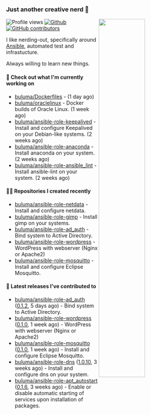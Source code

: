 ### Just another creative nerd 👋


![Profile views](https://gpvc.arturio.dev/buluma) <a href="https://gitstats.me/buluma">
  <img align="right" src="https://github-readme-stats.vercel.app/api?username=buluma&theme=gotham&show_icons=true" width="50%"/>
</a>
[![Github](https://img.shields.io/badge/-buluma-black?style=flat&labelColor=black&logo=github&logoColor=white&include_all_commits=true&count_private=true)](https://gitstats.me/buluma)
[![GitHub contributors](https://img.shields.io/github/contributors/buluma/badges.svg)](https://GitHub.com/buluma/badges/graphs/contributors/)

I like nerding-out, specifically around [Ansible](https://github.com/ansible/ansible), automated test and infrastucture.

Always willing to learn new things.

#### 👷 Check out what I'm currently working on

- [buluma/Dockerfiles](https://github.com/buluma/Dockerfiles) -  (1 day ago)
- [buluma/oraclelinux](https://github.com/buluma/oraclelinux) - Docker builds of Oracle Linux. (1 week ago)
- [buluma/ansible-role-keepalived](https://github.com/buluma/ansible-role-keepalived) - Install and configure Keepalived on your Debian-like systems. (2 weeks ago)
- [buluma/ansible-role-anaconda](https://github.com/buluma/ansible-role-anaconda) - Install anaconda on your system. (2 weeks ago)
- [buluma/ansible-role-ansible_lint](https://github.com/buluma/ansible-role-ansible_lint) - Install ansible-lint on your system. (2 weeks ago)

#### 👨‍💻 Repositories I created recently

- [buluma/ansible-role-netdata](https://github.com/buluma/ansible-role-netdata) - Install and configure netdata.
- [buluma/ansible-role-gimp](https://github.com/buluma/ansible-role-gimp) - Install gimp on your systems.
- [buluma/ansible-role-ad_auth](https://github.com/buluma/ansible-role-ad_auth) - Bind system to Active Directory.
- [buluma/ansible-role-wordpress](https://github.com/buluma/ansible-role-wordpress) - WordPress with webserver (Nginx or Apache2)
- [buluma/ansible-role-mosquitto](https://github.com/buluma/ansible-role-mosquitto) - Install and configure Eclipse Mosquitto.

#### 🚀 Latest releases I've contributed to

- [buluma/ansible-role-ad_auth](https://github.com/buluma/ansible-role-ad_auth) ([0.1.2](https://github.com/buluma/ansible-role-ad_auth/releases/tag/0.1.2), 5 days ago) - Bind system to Active Directory.
- [buluma/ansible-role-wordpress](https://github.com/buluma/ansible-role-wordpress) ([0.1.0](https://github.com/buluma/ansible-role-wordpress/releases/tag/0.1.0), 1 week ago) - WordPress with webserver (Nginx or Apache2)
- [buluma/ansible-role-mosquitto](https://github.com/buluma/ansible-role-mosquitto) ([0.1.0](https://github.com/buluma/ansible-role-mosquitto/releases/tag/0.1.0), 1 week ago) - Install and configure Eclipse Mosquitto.
- [buluma/ansible-role-dns](https://github.com/buluma/ansible-role-dns) ([1.0.10](https://github.com/buluma/ansible-role-dns/releases/tag/1.0.10), 3 weeks ago) - Install and configure dns on your system.
- [buluma/ansible-role-apt_autostart](https://github.com/buluma/ansible-role-apt_autostart) ([0.1.6](https://github.com/buluma/ansible-role-apt_autostart/releases/tag/0.1.6), 3 weeks ago) - Enable or disable automatic starting of services upon installation of packages.


